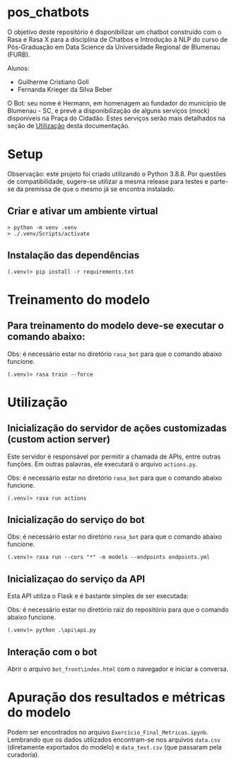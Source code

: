 # pos_chatbots

O objetivo deste repositório é disponibilizar um chatbot construído com o Rasa e Rasa X para a disciplina de Chatbos e Introdução à NLP do curso de Pós-Graduação em Data Science da Universidade Regional de Blumenau (FURB).

Alunos:
- Guilherme Cristiano Goll
- Fernanda Krieger da Silva Beber

O Bot: seu nome é Hermann, em homenagem ao fundador do município de Blumenau - SC, e prevê a disponibilização de alguns serviços (mock) disponíveis na Praça do Cidadão. Estes serviços serão mais detalhados na seção de [Utilização](#Utilização) desta documentação.

# Setup

Observação: este projeto foi criado utilizando o Python 3.8.8. Por questões de compatibilidade, sugere-se utilizar a mesma release para testes e parte-se da premissa de que o mesmo já se encontra instalado.

## Criar e ativar um ambiente virtual

```
> python -m venv .venv   
> ./.venv/Scripts/activate
```
## Instalação das dependências

```
(.venv)> pip install -r requirements.txt
```

# Treinamento do modelo

## Para treinamento do modelo deve-se executar o comando abaixo:

Obs: é necessário estar no diretório ``rasa_bot`` para que o comando abaixo funcione.
```
(.venv)> rasa train --force
```

# Utilização

## Inicialização do servidor de ações customizadas (custom action server)

Este servidor é responsável por permitir a chamada de APIs, entre outras funções. Em outras palavras, ele executará o arquivo ``actions.py``.

Obs: é necessário estar no diretório ``rasa_bot`` para que o comando abaixo funcione.

```
(.venv)> rasa run actions
```

## Inicialização do serviço do bot

Obs: é necessário estar no diretório ``rasa_bot`` para que o comando abaixo funcione.

```
(.venv)> rasa run --cors "*" -m models --endpoints endpoints.yml
```

## Inicializaçao do serviço da API

Esta API utiliza o Flask e é bastante simples de ser executada:

Obs: é necessário estar no diretório raiz do repositório para que o comando abaixo funcione.

```
(.venv)> python .\api\api.py
```

## Interação com o bot

Abrir o arquivo ``bot_front\index.html`` com o navegador e iniciar a conversa.


# Apuração dos resultados e métricas do modelo

Podem ser encontrados no arquivo ``Exercício_Final_Metricas.ipynb``. Lembrando que os dados utilizados encontram-se nos arquivos ``data.csv`` (diretamente exportados do modelo) e ``data_test.csv`` (que passaram pela curadoria).
